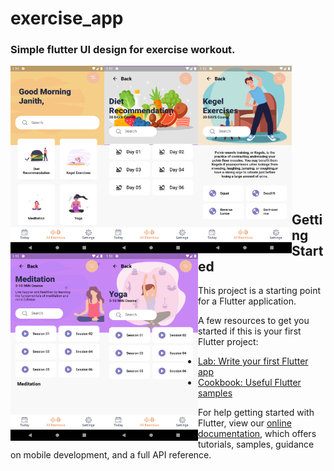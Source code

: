 # exercise_app

<h3><b>Simple flutter UI design for exercise workout.</b></h3>

<img src="https://github.com/janithrenuka/exercise_app/blob/main/assets/ss/1.png" align="left" height="300" width="150">
<img src="https://github.com/janithrenuka/exercise_app/blob/main/assets/ss/2.png" align="left" height="300" width="150">
<img src="https://github.com/janithrenuka/exercise_app/blob/main/assets/ss/3.png" align="left" height="300" width="150">
<img src="https://github.com/janithrenuka/exercise_app/blob/main/assets/ss/4.png" align="left" height="300" width="150">
<img src="https://github.com/janithrenuka/exercise_app/blob/main/assets/ss/5.png" align="left" height="300" width="150">

<br><br><br><br><br><br><br><br><br><br><br><br>
##  Getting Started

This project is a starting point for a Flutter application.

A few resources to get you started if this is your first Flutter project:

- [Lab: Write your first Flutter app](https://flutter.dev/docs/get-started/codelab)
- [Cookbook: Useful Flutter samples](https://flutter.dev/docs/cookbook)

For help getting started with Flutter, view our
[online documentation](https://flutter.dev/docs), which offers tutorials,
samples, guidance on mobile development, and a full API reference.
